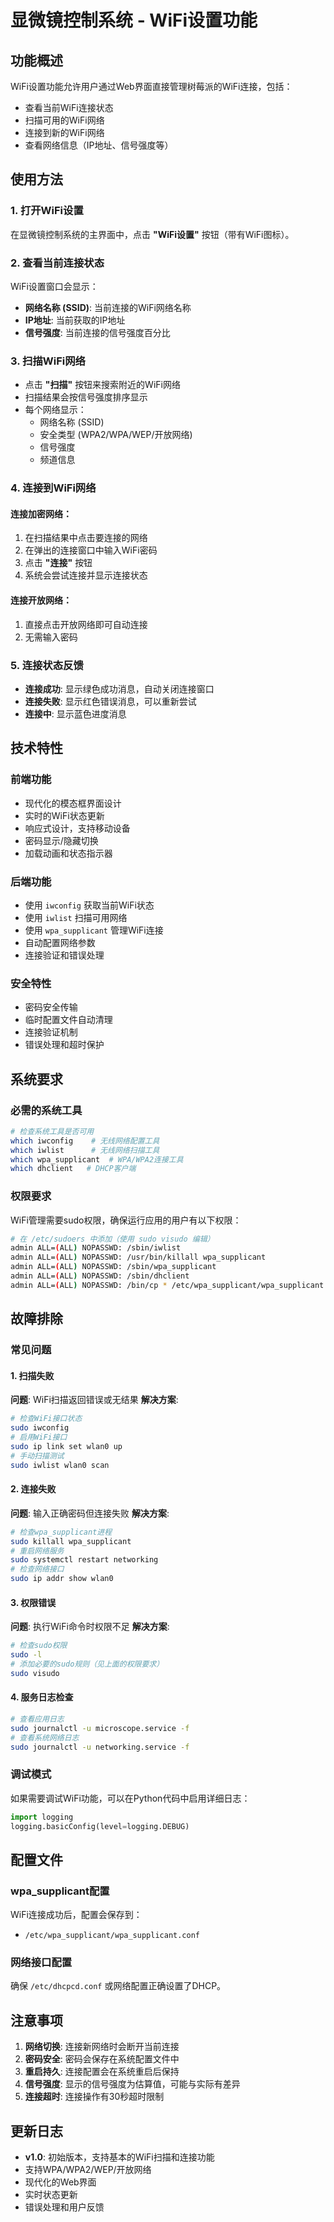 # 显微镜控制系统 - WiFi设置功能

## 功能概述

WiFi设置功能允许用户通过Web界面直接管理树莓派的WiFi连接，包括：

- 查看当前WiFi连接状态
- 扫描可用的WiFi网络
- 连接到新的WiFi网络
- 查看网络信息（IP地址、信号强度等）

## 使用方法

### 1. 打开WiFi设置

在显微镜控制系统的主界面中，点击 **"WiFi设置"** 按钮（带有WiFi图标）。

### 2. 查看当前连接状态

WiFi设置窗口会显示：
- **网络名称 (SSID)**: 当前连接的WiFi网络名称
- **IP地址**: 当前获取的IP地址
- **信号强度**: 当前连接的信号强度百分比

### 3. 扫描WiFi网络

- 点击 **"扫描"** 按钮来搜索附近的WiFi网络
- 扫描结果会按信号强度排序显示
- 每个网络显示：
  - 网络名称 (SSID)
  - 安全类型 (WPA2/WPA/WEP/开放网络)
  - 信号强度
  - 频道信息

### 4. 连接到WiFi网络

#### 连接加密网络：
1. 在扫描结果中点击要连接的网络
2. 在弹出的连接窗口中输入WiFi密码
3. 点击 **"连接"** 按钮
4. 系统会尝试连接并显示连接状态

#### 连接开放网络：
1. 直接点击开放网络即可自动连接
2. 无需输入密码

### 5. 连接状态反馈

- **连接成功**: 显示绿色成功消息，自动关闭连接窗口
- **连接失败**: 显示红色错误消息，可以重新尝试
- **连接中**: 显示蓝色进度消息

## 技术特性

### 前端功能
- 现代化的模态框界面设计
- 实时的WiFi状态更新
- 响应式设计，支持移动设备
- 密码显示/隐藏切换
- 加载动画和状态指示器

### 后端功能
- 使用 `iwconfig` 获取当前WiFi状态
- 使用 `iwlist` 扫描可用网络
- 使用 `wpa_supplicant` 管理WiFi连接
- 自动配置网络参数
- 连接验证和错误处理

### 安全特性
- 密码安全传输
- 临时配置文件自动清理
- 连接验证机制
- 错误处理和超时保护

## 系统要求

### 必需的系统工具
```bash
# 检查系统工具是否可用
which iwconfig    # 无线网络配置工具
which iwlist      # 无线网络扫描工具
which wpa_supplicant  # WPA/WPA2连接工具
which dhclient   # DHCP客户端
```

### 权限要求
WiFi管理需要sudo权限，确保运行应用的用户有以下权限：
```bash
# 在 /etc/sudoers 中添加（使用 sudo visudo 编辑）
admin ALL=(ALL) NOPASSWD: /sbin/iwlist
admin ALL=(ALL) NOPASSWD: /usr/bin/killall wpa_supplicant
admin ALL=(ALL) NOPASSWD: /sbin/wpa_supplicant
admin ALL=(ALL) NOPASSWD: /sbin/dhclient
admin ALL=(ALL) NOPASSWD: /bin/cp * /etc/wpa_supplicant/wpa_supplicant.conf
```

## 故障排除

### 常见问题

#### 1. 扫描失败
**问题**: WiFi扫描返回错误或无结果
**解决方案**:
```bash
# 检查WiFi接口状态
sudo iwconfig
# 启用WiFi接口
sudo ip link set wlan0 up
# 手动扫描测试
sudo iwlist wlan0 scan
```

#### 2. 连接失败
**问题**: 输入正确密码但连接失败
**解决方案**:
```bash
# 检查wpa_supplicant进程
sudo killall wpa_supplicant
# 重启网络服务
sudo systemctl restart networking
# 检查网络接口
sudo ip addr show wlan0
```

#### 3. 权限错误
**问题**: 执行WiFi命令时权限不足
**解决方案**:
```bash
# 检查sudo权限
sudo -l
# 添加必要的sudo规则（见上面的权限要求）
sudo visudo
```

#### 4. 服务日志检查
```bash
# 查看应用日志
sudo journalctl -u microscope.service -f
# 查看系统网络日志
sudo journalctl -u networking.service -f
```

### 调试模式

如果需要调试WiFi功能，可以在Python代码中启用详细日志：
```python
import logging
logging.basicConfig(level=logging.DEBUG)
```

## 配置文件

### wpa_supplicant配置
WiFi连接成功后，配置会保存到：
- `/etc/wpa_supplicant/wpa_supplicant.conf`

### 网络接口配置
确保 `/etc/dhcpcd.conf` 或网络配置正确设置了DHCP。

## 注意事项

1. **网络切换**: 连接新网络时会断开当前连接
2. **密码安全**: 密码会保存在系统配置文件中
3. **重启持久**: 连接配置会在系统重启后保持
4. **信号强度**: 显示的信号强度为估算值，可能与实际有差异
5. **连接超时**: 连接操作有30秒超时限制

## 更新日志

- **v1.0**: 初始版本，支持基本的WiFi扫描和连接功能
- 支持WPA/WPA2/WEP/开放网络
- 现代化的Web界面
- 实时状态更新
- 错误处理和用户反馈 